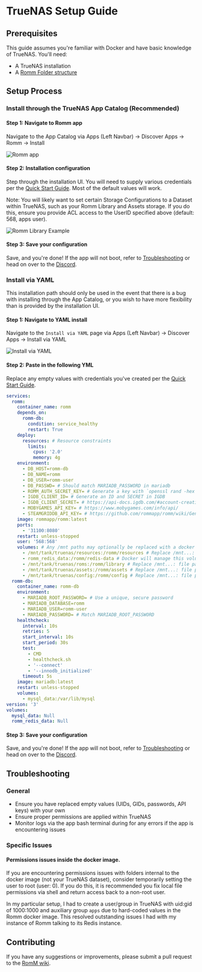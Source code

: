# TrueNAS Setup Guide

## Prerequisites
This guide assumes you're familiar with Docker and have basic knowledge of TrueNAS. You'll need:
- A TrueNAS installation
- A [Romm Folder structure](https://github.com/rommapp/romm/blob/release/README.md)

## Setup Process

### Install through the TrueNAS App Catalog (Recommended)

#### Step 1: Navigate to Romm app
Navigate to the App Catalog via Apps (Left Navbar) -> Discover Apps -> Romm -> Install

![Romm app](resources/truenas/appstore.png)

#### Step 2: Installation configuration
Step through the installation UI. You will need to supply various credentials per the [Quick Start Guide](quick-start-guide). Most of the default values will work.

Note: You will likely want to set certain Storage Configurations to a Dataset within TrueNAS, such as your Romm Library and Assets storage. If you do this, ensure you provide ACL access to the UserID specified above (default: 568, apps user).

![Romm Library Example](resources/truenas/app-config.png)

#### Step 3: Save your configuration

Save, and you're done! If the app will not boot, refer to [Troubleshooting](#troubleshooting) or head on over to the [Discord](https://discord.gg/P5HtHnhUDH).

### Install via YAML
This installation path should only be used in the event that there is a bug with installing through the App Catalog, or you wish to have more flexibility than is provided by the installation UI.

#### Step 1: Navigate to YAML install
Navigate to the `Install via YAML` page via Apps (Left Navbar) -> Discover Apps -> Install via YAML

![Install via YAML](resources/truenas/install-via-yaml.png)

#### Step 2: Paste in the following YML

Replace any empty values with credentials you've created per the [Quick Start Guide](quick-start-guide).

```yaml
services:
  romm:
    container_name: romm
    depends_on:
      romm-db:
        condition: service_healthy
        restart: True
    deploy:
      resources: # Resource constraints
        limits:
          cpus: '2.0'
          memory: 4g
    environment:
      - DB_HOST=romm-db
      - DB_NAME=romm
      - DB_USER=romm-user
      - DB_PASSWD= # Should match MARIADB_PASSWORD in mariadb
      - ROMM_AUTH_SECRET_KEY= # Generate a key with `openssl rand -hex 32`
      - IGDB_CLIENT_ID= # Generate an ID and SECRET in IGDB
      - IGDB_CLIENT_SECRET= # https://api-docs.igdb.com/#account-creation
      - MOBYGAMES_API_KEY= # https://www.mobygames.com/info/api/
      - STEAMGRIDDB_API_KEY= # https://github.com/rommapp/romm/wiki/Generate-API-Keys#steamgriddb
    image: rommapp/romm:latest
    ports:
      - '31100:8080'
    restart: unless-stopped
    user: '568:568'
    volumes: # Any /mnt paths may optionally be replaced with a docker volume
      - /mnt/tank/truenas/resources:/romm/resources # Replace /mnt...: file path with your own data structure
      - romm_redis_data:/romm/redis-data # Docker will manage this volume
      - /mnt/tank/truenas/roms:/romm/library # Replace /mnt...: file path with your own data structure
      - /mnt/tank/truenas/assets:/romm/assets # Replace /mnt...: file path with your own data structure
      - /mnt/tank/truenas/config:/romm/config # Replace /mnt...: file path with your own data structure
  romm-db:
    container_name: romm-db
    environment:
      - MARIADB_ROOT_PASSWORD= # Use a unique, secure password
      - MARIADB_DATABASE=romm
      - MARIADB_USER=romm-user
      - MARIADB_PASSWORD= # Match MARIADB_ROOT_PASSWORD
    healthcheck:
      interval: 10s
      retries: 5
      start_interval: 10s
      start_period: 30s
      test:
        - CMD
        - healthcheck.sh
        - '--connect'
        - '--innodb_initialized'
      timeout: 5s
    image: mariadb:latest
    restart: unless-stopped
    volumes:
      - mysql_data:/var/lib/mysql
version: '3'
volumes:
  mysql_data: Null
  romm_redis_data: Null

```

#### Step 3: Save your configuration

Save, and you're done! If the app will not boot, refer to [Troubleshooting](#troubleshooting) or head on over to the [Discord](https://discord.gg/P5HtHnhUDH).

## Troubleshooting

### General
- Ensure you have replaced empty values (UIDs, GIDs, passwords, API keys) with your own
- Ensure proper permissions are applied within TrueNAS
- Monitor logs via the app bash terminal during for any errors if the app is encountering issues

### Specific Issues

#### Permissions issues inside the docker image.

If you are encountering permissions issues with folders internal to the docker image (not your TrueNAS dataset), consider temporarily setting the user to root (user: 0). If you do this, it is recommended you fix local file permissions via shell and return access back to a non-root user.

In my particular setup, I had to create a user/group in TrueNAS with uid:gid of 1000:1000 and auxiliary group `apps` due to hard-coded values in the Romm docker image. This resolved outstanding issues I had with my instance of Romm talking to its Redis instance.

## Contributing

If you have any suggestions or improvements, please submit a pull request to the [RomM wiki](https://github.com/rommapp/wiki).
